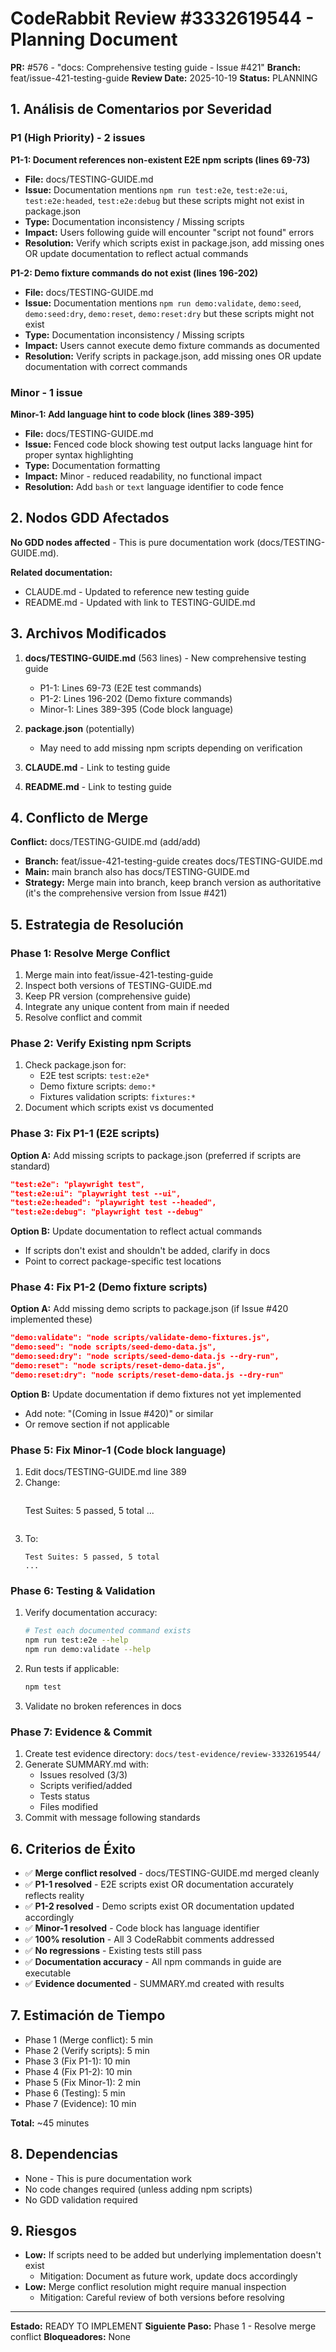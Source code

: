 # CodeRabbit Review #3332619544 - Planning Document

**PR:** #576 - "docs: Comprehensive testing guide - Issue #421"
**Branch:** feat/issue-421-testing-guide
**Review Date:** 2025-10-19
**Status:** PLANNING

## 1. Análisis de Comentarios por Severidad

### P1 (High Priority) - 2 issues

**P1-1: Document references non-existent E2E npm scripts (lines 69-73)**
- **File:** docs/TESTING-GUIDE.md
- **Issue:** Documentation mentions `npm run test:e2e`, `test:e2e:ui`, `test:e2e:headed`, `test:e2e:debug` but these scripts might not exist in package.json
- **Type:** Documentation inconsistency / Missing scripts
- **Impact:** Users following guide will encounter "script not found" errors
- **Resolution:** Verify which scripts exist in package.json, add missing ones OR update documentation to reflect actual commands

**P1-2: Demo fixture commands do not exist (lines 196-202)**
- **File:** docs/TESTING-GUIDE.md
- **Issue:** Documentation mentions `npm run demo:validate`, `demo:seed`, `demo:seed:dry`, `demo:reset`, `demo:reset:dry` but these scripts might not exist
- **Type:** Documentation inconsistency / Missing scripts
- **Impact:** Users cannot execute demo fixture commands as documented
- **Resolution:** Verify scripts in package.json, add missing ones OR update documentation with correct commands

### Minor - 1 issue

**Minor-1: Add language hint to code block (lines 389-395)**
- **File:** docs/TESTING-GUIDE.md
- **Issue:** Fenced code block showing test output lacks language hint for proper syntax highlighting
- **Type:** Documentation formatting
- **Impact:** Minor - reduced readability, no functional impact
- **Resolution:** Add `bash` or `text` language identifier to code fence

## 2. Nodos GDD Afectados

**No GDD nodes affected** - This is pure documentation work (docs/TESTING-GUIDE.md).

**Related documentation:**
- CLAUDE.md - Updated to reference new testing guide
- README.md - Updated with link to TESTING-GUIDE.md

## 3. Archivos Modificados

1. **docs/TESTING-GUIDE.md** (563 lines) - New comprehensive testing guide
   - P1-1: Lines 69-73 (E2E test commands)
   - P1-2: Lines 196-202 (Demo fixture commands)
   - Minor-1: Lines 389-395 (Code block language)

2. **package.json** (potentially)
   - May need to add missing npm scripts depending on verification

3. **CLAUDE.md** - Link to testing guide
4. **README.md** - Link to testing guide

## 4. Conflicto de Merge

**Conflict:** docs/TESTING-GUIDE.md (add/add)
- **Branch:** feat/issue-421-testing-guide creates docs/TESTING-GUIDE.md
- **Main:** main branch also has docs/TESTING-GUIDE.md
- **Strategy:** Merge main into branch, keep branch version as authoritative (it's the comprehensive version from Issue #421)

## 5. Estrategia de Resolución

### Phase 1: Resolve Merge Conflict
1. Merge main into feat/issue-421-testing-guide
2. Inspect both versions of TESTING-GUIDE.md
3. Keep PR version (comprehensive guide)
4. Integrate any unique content from main if needed
5. Resolve conflict and commit

### Phase 2: Verify Existing npm Scripts
1. Check package.json for:
   - E2E test scripts: `test:e2e*`
   - Demo fixture scripts: `demo:*`
   - Fixtures validation scripts: `fixtures:*`
2. Document which scripts exist vs documented

### Phase 3: Fix P1-1 (E2E scripts)
**Option A:** Add missing scripts to package.json (preferred if scripts are standard)
```json
"test:e2e": "playwright test",
"test:e2e:ui": "playwright test --ui",
"test:e2e:headed": "playwright test --headed",
"test:e2e:debug": "playwright test --debug"
```

**Option B:** Update documentation to reflect actual commands
- If scripts don't exist and shouldn't be added, clarify in docs
- Point to correct package-specific test locations

### Phase 4: Fix P1-2 (Demo fixture scripts)
**Option A:** Add missing demo scripts to package.json (if Issue #420 implemented these)
```json
"demo:validate": "node scripts/validate-demo-fixtures.js",
"demo:seed": "node scripts/seed-demo-data.js",
"demo:seed:dry": "node scripts/seed-demo-data.js --dry-run",
"demo:reset": "node scripts/reset-demo-data.js",
"demo:reset:dry": "node scripts/reset-demo-data.js --dry-run"
```

**Option B:** Update documentation if demo fixtures not yet implemented
- Add note: "(Coming in Issue #420)" or similar
- Or remove section if not applicable

### Phase 5: Fix Minor-1 (Code block language)
1. Edit docs/TESTING-GUIDE.md line 389
2. Change:
   ```
   ```
   Test Suites: 5 passed, 5 total
   ...
   ```
   ```
3. To:
   ```text
   Test Suites: 5 passed, 5 total
   ...
   ```

### Phase 6: Testing & Validation
1. Verify documentation accuracy:
   ```bash
   # Test each documented command exists
   npm run test:e2e --help
   npm run demo:validate --help
   ```
2. Run tests if applicable:
   ```bash
   npm test
   ```
3. Validate no broken references in docs

### Phase 7: Evidence & Commit
1. Create test evidence directory: `docs/test-evidence/review-3332619544/`
2. Generate SUMMARY.md with:
   - Issues resolved (3/3)
   - Scripts verified/added
   - Tests status
   - Files modified
3. Commit with message following standards

## 6. Criterios de Éxito

- ✅ **Merge conflict resolved** - docs/TESTING-GUIDE.md merged cleanly
- ✅ **P1-1 resolved** - E2E scripts exist OR documentation accurately reflects reality
- ✅ **P1-2 resolved** - Demo scripts exist OR documentation updated accordingly
- ✅ **Minor-1 resolved** - Code block has language identifier
- ✅ **100% resolution** - All 3 CodeRabbit comments addressed
- ✅ **No regressions** - Existing tests still pass
- ✅ **Documentation accuracy** - All npm commands in guide are executable
- ✅ **Evidence documented** - SUMMARY.md created with results

## 7. Estimación de Tiempo

- Phase 1 (Merge conflict): 5 min
- Phase 2 (Verify scripts): 5 min
- Phase 3 (Fix P1-1): 10 min
- Phase 4 (Fix P1-2): 10 min
- Phase 5 (Fix Minor-1): 2 min
- Phase 6 (Testing): 5 min
- Phase 7 (Evidence): 10 min

**Total:** ~45 minutes

## 8. Dependencias

- None - This is pure documentation work
- No code changes required (unless adding npm scripts)
- No GDD validation required

## 9. Riesgos

- **Low:** If scripts need to be added but underlying implementation doesn't exist
  - Mitigation: Document as future work, update docs accordingly
- **Low:** Merge conflict resolution might require manual inspection
  - Mitigation: Careful review of both versions before resolving

---

**Estado:** READY TO IMPLEMENT
**Siguiente Paso:** Phase 1 - Resolve merge conflict
**Bloqueadores:** None

